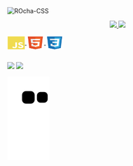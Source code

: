  <img align="center" alt="ROcha-CSS" src="https://i0.wp.com/www.deviante.com.br/wp-content/uploads/2018/11/HelloWorld.jpg?fit=1000%2C350"> <br/>


<div align="center">
  <a href="https://github.com/jonathannrocha">
  <img height="170em" src="https://github-readme-stats.vercel.app/api?username=jonathannrocha&show_icons=true&theme=dark&include_all_commits=true&layout=compact&langscount_private=true"/>
  <img height="170em"  src="https://github-readme-stats.vercel.app/api/top-langs/?username=jonathannrocha&layout=compact&langs_count=7&theme=dark"/>
</div>
<div style="display: inline_block"><br>
  <img align="center" alt="Rafa-Js" height="30" width="40" src="https://raw.githubusercontent.com/devicons/devicon/master/icons/javascript/javascript-plain.svg">
  <img align="center" alt="Rafa-HTML" height="30" width="40" src="https://raw.githubusercontent.com/devicons/devicon/master/icons/html5/html5-original.svg">
  <img align="center" alt="Rafa-CSS" height="30" width="40" src="https://raw.githubusercontent.com/devicons/devicon/master/icons/css3/css3-original.svg">

</div>
  
  ##
 
<div> 
 
  <a href = "jonathansantanarocha27@gmail.com"><img src="https://img.shields.io/badge/-Gmail-%23333?style=for-the-badge&logo=gmail&logoColor=white" target="_blank"></a>
  <a href="https://www.linkedin.com/in/jonathan-santana-69542a180/" target="_blank"><img src="https://img.shields.io/badge/-LinkedIn-%230077B5?style=for-the-badge&logo=linkedin&logoColor=white" target="_blank"></a> 
 
   ![Snake animation](https://github.com/jonathannrocha/jonathannrocha/blob/output/github-contribution-grid-snake.svg)
 
</div>

 


